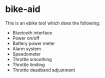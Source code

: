 # bike-aid
This is an ebike tool which does the following:
* Bluetooth interface
* Power on/off
* Battery power meter
* Alarm system
* Speedometer
* Throttle smoothing
* Throttle limiting
* Throttle deadband adjustment